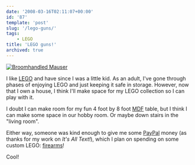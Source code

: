 ```yaml
---
date: '2008-03-16T02:11:07+00:00'
id: '87'
template: 'post'
slug: '/lego-guns/'
tags:
    - LEGO
title: 'LEGO guns!'
archived: true
---
```


[![Broomhandled
Mauser](C96_black.gif)](http://brickarms.com/Toys/weapons/C96.aspx)

I like [LEGO](http://lego.com/) and have since I was a little kid. As an
adult, I've gone through phases of enjoying LEGO and just keeping it safe in
storage. However, now that I own a house, I think I'll make space for my LEGO
collection so I can play with it.

I doubt I can make room for my fun 4 foot by 8 foot
[MDF](http://en.wikipedia.org/wiki/Medium-density_fibreboard) table, but I
think I can make some space in our hobby room. Or maybe down stairs in the
"living room".

Either way, someone was kind enough to give me some
[PayPal](http://paypal.me/holtje/5.99) money (as thanks for my work on _It's
All Text!_), which I plan on spending on some custom LEGO:
[firearms](http://brickarms.com/)!

Cool!
